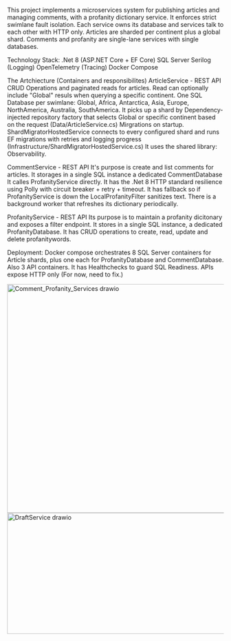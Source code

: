 This project implements a microservices system for publishing articles and managing comments, with a profanity dictionary service. It enforces strict swimlane fault isolation. Each service owns its database and services talk to each other with HTTP only. Articles are sharded per continent plus a global shard. Comments and profanity are single-lane services with single databases. 

Technology Stack: 
.Net 8 (ASP.NET Core + EF Core) 
SQL Server
Serilog (Logging)
OpenTelemetry (Tracing)
Docker Compose

The Artchiecture (Containers and responsibilites)
ArticleService - REST API
CRUD Operations and paginated reads for articles. Read can optionally include "Global" resuls when querying a specific continent.
One SQL Database per swimlane: Global, Africa, Antarctica, Asia, Europe, NorthAmerica, Australia, SouthAmerica.
It picks up a shard by Dependency-injected repository factory that selects Global or specific continent based on the request (Data/ArticleService.cs)
Mirgrations on startup. ShardMigratorHostedService connects to every configured shard and runs EF migrations with retries and logging progress (Infrastructure/ShardMigratorHostedService.cs)
It uses the shared library: Observability. 


CommentService - REST API
It's purpose is create and list comments for articles. 
It storages in a single SQL instance a dedicated CommentDatabase
It calles ProfanityService directly. 
It has the .Net 8 HTTP standard resilience using Polly with circuit breaker + retry + timeout.
It has fallback so if ProfanityService is down the LocalProfanityFilter sanitizes text. There is a background worker that refreshes its dictionary periodically.

ProfanityService - REST API
Its purpose is to maintain a profanity dicitonary and exposes a filter endpoint.
It stores in a single SQL instance, a dedicated ProfanityDatabase.
It has CRUD operations to create, read, update and delete profanitywords.


Deployment:
Docker compose orchestrates 8 SQL Server containers for Article shards, plus one each for ProfanityDatabase and CommentDatabase. Also 3 API containers.
It has Healthchecks to guard SQL Readiness. APIs expose HTTP only (For now, need to fix.)


<img width="1321" height="531" alt="Comment_Profanity_Services drawio" src="https://github.com/user-attachments/assets/e71e41f3-d2bb-449c-9809-9bf5720e16d3" />

<img width="1032" height="281" alt="DraftService drawio" src="https://github.com/user-attachments/assets/d664b72d-45a5-45c1-bb55-0d1cc17908cc" />

